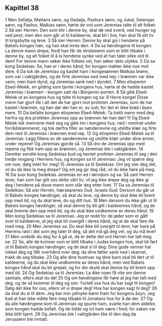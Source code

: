 ## Kapittel 38

1 Men Sefatja, Mattans sønn, og Gedalja, Pashurs sønn, og Jukal, Selemjas sønn, og Pashur, Malkias sønn, hørte de ord som Jeremias talte til alt folket:
2 Så sier Herren: Den som blir i denne by, skal dø ved sverd, ved hunger og ved pest; men den som går ut til kaldeerne, skal bli i live, han skal få sitt liv til krigsbytte og leve.
3 Så sier Herren: Denne by skal gis i hendene på Babels konges hær, og han skal innta den.
4 Da sa høvdingene til kongen: La denne mann drepe, fordi han får de stridsmenn som er blitt tilbake i denne by, og alt folket til å la hendene synke ved at han taler slike ord til dem! For denne mann søker ikke folkets vel, han søker dets ulykke.
5 Da sa kong Sedekias: Se, han er i deres hånd; for kongen makter ikke noe mot dere.
6 Da tok de Jeremias og kastet ham i kongesønnen Malkias brønn, som var i vaktgården, og de firte Jeremias ned med rep; i brønnen var ikke vann, men bare dynd, og Jeremias sank ned i dyndet.
7 Men etioperen Ebed-Melek, en gilding som tjente i kongens hus, hørte at de hadde kastet Jeremias i brønnen - kongen satt da i Benjamin-porten.
8 Så gikk Ebed-Melek ut av kongens hus og talte til kongen og sa:
9 Herre konge! Disse menn har gjort ille i alt det de har gjort mot profeten Jeremias, som de har kastet i brønnen, og han dør der han er, av sult; for det er ikke brød i byen mere.
10 Da befalte kongen etioperen Ebed-Melek: Ta tretti menn med deg herfra og dra profeten Jeremias opp av brønnen før han dør!
11 Og Ebed-Melek tok mennene med seg og gikk inn i kongens hus, ned i rommet under forrådskammeret, og tok derfra filler av sønderrevne og utslitte klær og firte dem ned til Jeremias i brønnen med rep.
12 Og etioperen Ebed-Melek sa til Jeremias: Legg fillene av de sønderrevne og utslitte klær under dine armer, under repene! Og Jeremias gjorde så.
13 Så dro de Jeremias opp med repene og fikk ham opp av brønnen, og Jeremias ble i vaktgården.
14 Deretter sendte kong Sedekias bud og hentet profeten Jeremias til seg i den tredje inngang i Herrens hus, og kongen sa til Jeremias: Jeg vil spørre deg om noe; dølg intet for meg!
15 Jeremias sa til Sedekias: Om jeg sier deg det, vil du da ikke la meg drepe? Og om jeg gir deg råd, vil du ikke høre på meg.
16 Da svor kong Sedekias Jeremias en ed i lønndom og sa: Så sant Herren lever, han som har gitt oss dette vårt liv, vil jeg ikke drepe deg og ikke gi deg i hendene på disse menn som står deg etter livet.
17 Da sa Jeremias til Sedekias: Så sier Herren, hærskarenes Gud, Israels Gud: Dersom du går ut til Babels konges høvdinger, så skal du leve, og denne by skal ikke bli brent opp med ild, og du skal leve, du og ditt hus.
18 Men dersom du ikke går ut til Babels konges høvdinger, så skal denne by bli gitt i kaldeernes hånd, og de skal brenne den opp med ild, og du skal ikke undkomme av deres hånd.
19 Men kong Sedekias sa til Jeremias: Jeg er redd for de jøder som er gått over til kaldeerne, at jeg skal bli overgitt i deres hånd, og at de skal fare ille med meg.
20 Men Jeremias sa: Du skal ikke bli overgitt til dem; hør bare på Herrens røst i det som jeg taler til deg, så det må gå deg vel, og du må leve!
21 Men undslår du deg for å gå ut, da er dette det ord Herren har latt meg se:
22 Se, alle de kvinner som er blitt tilbake i Judas konges hus, skal bli ført ut til Babels konges høvdinger, og de skal si til deg: Dine gode venner har lokket deg og fått overhånd over deg; da dine føtter sank ned i skarnet, trakk de seg tilbake.
23 Og alle dine hustruer og dine barn skal bli ført ut til kaldeerne, og du skal ikke undkomme av deres hånd; men ved Babels konges hånd skal du bli grepet, og for din skyld skal denne by bli brent opp med ild.
24 Og Sedekias sa til Jeremias: La ikke noen få vite om denne samtale, ellers skal du dø!
25 Og om høvdingene får høre at jeg har talt med deg, og de så kommer til deg og sier: Fortell oss hva du har sagt til kongen! Dølg det ikke for oss, ellers vil vi drepe deg! Hva har kongen sagt til deg?
26 da skal du si til dem: Jeg bar min ydmyke bønn fram for kongens åsyn; Jeg bad at han ikke måtte føre meg tilbake til Jonatans hus for å dø der.
27 Og da alle høvdingene kom til Jeremias og spurte ham, svarte han dem aldeles som kongen hadde befalt. Og de tidde og lot ham være i fred; for saken var ikke blitt kjent.
28 Og Jeremias ble i vaktgården like til den dag da Jerusalem ble inntatt.
